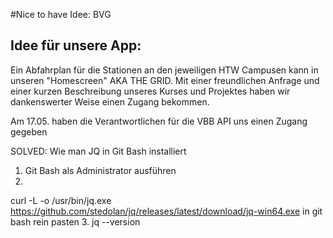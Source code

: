 #Nice to have Idee: BVG

## Idee für unsere App:
Ein Abfahrplan für die Stationen an den jeweiligen HTW Campusen kann in unseren "Homescreen" AKA THE GRID.
Mit einer freundlichen Anfrage und einer kurzen Beschreibung unseres Kurses und Projektes haben wir dankenswerter Weise einen Zugang bekommen. 

Am 17.05. haben die Verantwortlichen für die VBB API uns einen Zugang gegeben

SOLVED: Wie man JQ in Git Bash installiert
1. Git Bash als Administrator ausführen
2. 
curl -L -o /usr/bin/jq.exe https://github.com/stedolan/jq/releases/latest/download/jq-win64.exe
in git bash rein pasten
3.
jq --version
